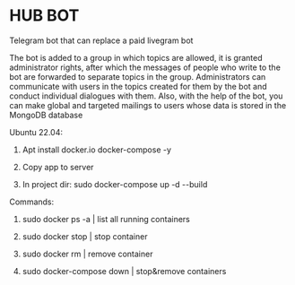 # HUB BOT
Telegram bot that can replace a paid livegram bot

The bot is added to a group in which topics are allowed, it is granted administrator rights, after which the messages of people who write to the bot are forwarded to separate topics in the group. Administrators can communicate with users in the topics created for them by the bot and conduct individual dialogues with them.
Also, with the help of the bot, you can make global and targeted mailings to users whose data is stored in the MongoDB database

Ubuntu 22.04:

1) Apt install docker.io docker-compose -y

2) Copy app to server

3) In project dir: sudo docker-compose up -d --build

Commands:

1. sudo docker ps -a | list all running containers

2. sudo docker stop <container name> | stop container

3. sudo docker rm <container name> | remove container

4. sudo docker-compose down | stop&remove containers
